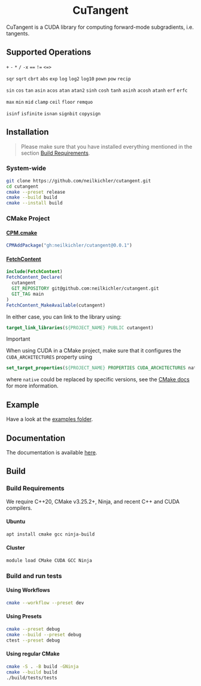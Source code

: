 <h1 align='center'>CuTangent</h1>

CuTangent is a CUDA library for computing forward-mode subgradients, i.e. tangents.

## Supported Operations
`+`
`-`
`*`
`/`
`-x`
`==`
`!=`
`<=>`

`sqr`
`sqrt`
`cbrt`
`abs`
`exp`
`log`
`log2`
`log10`
`pown`
`pow`
`recip`

`sin`
`cos`
`tan`
`asin`
`acos`
`atan`
`atan2`
`sinh`
`cosh`
`tanh`
`asinh`
`acosh` 
`atanh`
`erf`
`erfc`

`max`
`min`
`mid`
`clamp`
`ceil`
`floor`
`remquo`

`isinf`
`isfinite`
`isnan`
`signbit`
`copysign`

## Installation
> Please make sure that you have installed everything mentioned in the section [Build Requirements](#build-requirements).

### System-wide
```bash
git clone https://github.com/neilkichler/cutangent.git
cd cutangent
cmake --preset release
cmake --build build
cmake --install build
```

### CMake Project


#### [CPM.cmake](https://github.com/cpm-cmake/CPM.cmake)
```cmake
CPMAddPackage("gh:neilkichler/cutangent@0.0.1")
```

#### [FetchContent](https://cmake.org/cmake/help/latest/module/FetchContent.html)
```cmake
include(FetchContent)
FetchContent_Declare(
  cutangent
  GIT_REPOSITORY git@github.com:neilkichler/cutangent.git
  GIT_TAG main
)
FetchContent_MakeAvailable(cutangent)
```

In either case, you can link to the library using:
```cmake
target_link_libraries(${PROJECT_NAME} PUBLIC cutangent)
```


> [!IMPORTANT]  
> When using CUDA in a CMake project, make sure that it configures the `CUDA_ARCHITECTURES` property using
> ```cmake
> set_target_properties(${PROJECT_NAME} PROPERTIES CUDA_ARCHITECTURES native)
> ```
> where `native` could be replaced by specific versions, see the [CMake docs](https://cmake.org/cmake/help/latest/prop_tgt/CUDA_ARCHITECTURES.html) for more information.

## Example
Have a look at the [examples folder](https://github.com/neilkichler/cutangent/tree/main/examples).

## Documentation
The documentation is available [here](https://neilkichler.github.io/cutangent).

## Build

### Build Requirements
We require C++20, CMake v3.25.2+, Ninja, and recent C++ and CUDA compilers.

#### Ubuntu
```bash
apt install cmake gcc ninja-build
```
#### Cluster
```bash
module load CMake CUDA GCC Ninja
```

### Build and run tests
#### Using Workflows
```bash
cmake --workflow --preset dev
```
#### Using Presets
```bash
cmake --preset debug
cmake --build --preset debug
ctest --preset debug
```
#### Using regular CMake
```bash
cmake -S . -B build -GNinja
cmake --build build
./build/tests/tests
```
